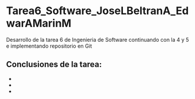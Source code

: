 # Tarea6_Software_JoseLBeltranA_EdwarAMarinM
Desarrollo de la tarea 6 de Ingenieria de Software continuando con la 4 y 5 e implementando repositorio en Git

Conclusiones de la tarea:
-
-
-
-
